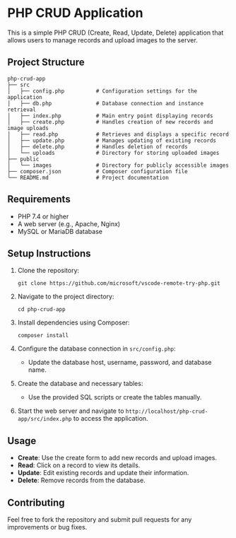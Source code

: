 # PHP CRUD Application

This is a simple PHP CRUD (Create, Read, Update, Delete) application that allows users to manage records and upload images to the server.

## Project Structure

```
php-crud-app
├── src
│   ├── config.php          # Configuration settings for the application
│   ├── db.php              # Database connection and instance retrieval
│   ├── index.php           # Main entry point displaying records
│   ├── create.php          # Handles creation of new records and image uploads
│   ├── read.php            # Retrieves and displays a specific record
│   ├── update.php          # Manages updating of existing records
│   ├── delete.php          # Handles deletion of records
│   └── uploads             # Directory for storing uploaded images
├── public
│   └── images              # Directory for publicly accessible images
├── composer.json           # Composer configuration file
└── README.md               # Project documentation
```

## Requirements

- PHP 7.4 or higher
- A web server (e.g., Apache, Nginx)
- MySQL or MariaDB database

## Setup Instructions

1. Clone the repository:
   ```
   git clone https://github.com/microsoft/vscode-remote-try-php.git
   ```

2. Navigate to the project directory:
   ```
   cd php-crud-app
   ```

3. Install dependencies using Composer:
   ```
   composer install
   ```

4. Configure the database connection in `src/config.php`:
   - Update the database host, username, password, and database name.

5. Create the database and necessary tables:
   - Use the provided SQL scripts or create the tables manually.

6. Start the web server and navigate to `http://localhost/php-crud-app/src/index.php` to access the application.

## Usage

- **Create**: Use the create form to add new records and upload images.
- **Read**: Click on a record to view its details.
- **Update**: Edit existing records and update their information.
- **Delete**: Remove records from the database.

## Contributing

Feel free to fork the repository and submit pull requests for any improvements or bug fixes.